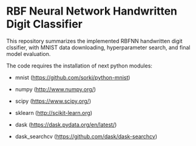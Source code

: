 # RBF Neural Network Handwritten Digit Classifier

This repository summarizes the implemented RBFNN handwritten digit clssifier, with MNIST data downloading, hyperparameter search, and final model evaluation.

The code requires the installation of next python modules:

- mnist (https://github.com/sorki/python-mnist)

- numpy (http://www.numpy.org/)

- scipy (https://www.scipy.org/)

- sklearn (http://scikit-learn.org)

- dask (https://dask.pydata.org/en/latest/)

- dask_searchcv (https://github.com/dask/dask-searchcv)